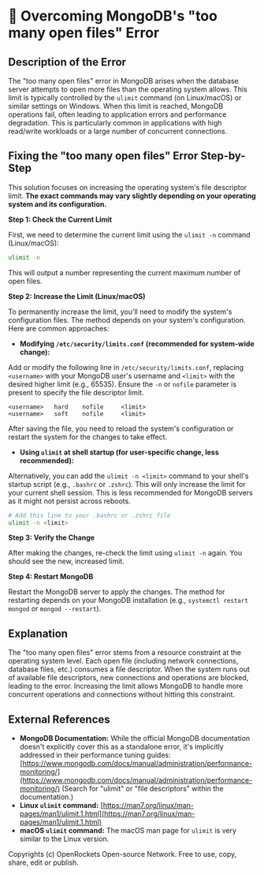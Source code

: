 # 🐞 Overcoming MongoDB's "too many open files" Error


## Description of the Error

The "too many open files" error in MongoDB arises when the database server attempts to open more files than the operating system allows. This limit is typically controlled by the `ulimit` command (on Linux/macOS) or similar settings on Windows.  When this limit is reached, MongoDB operations fail, often leading to application errors and performance degradation.  This is particularly common in applications with high read/write workloads or a large number of concurrent connections.


## Fixing the "too many open files" Error Step-by-Step

This solution focuses on increasing the operating system's file descriptor limit.  **The exact commands may vary slightly depending on your operating system and its configuration.**

**Step 1: Check the Current Limit**

First, we need to determine the current limit using the `ulimit -n` command (Linux/macOS):

```bash
ulimit -n
```

This will output a number representing the current maximum number of open files.

**Step 2: Increase the Limit (Linux/macOS)**

To permanently increase the limit, you'll need to modify the system's configuration files.  The method depends on your system's configuration.  Here are common approaches:

* **Modifying `/etc/security/limits.conf` (recommended for system-wide change):**

Add or modify the following line in `/etc/security/limits.conf`, replacing `<username>` with your MongoDB user's username and `<limit>` with the desired higher limit (e.g., 65535).  Ensure the `-n` or `nofile` parameter is present to specify the file descriptor limit.

```
<username>   hard    nofile     <limit>
<username>   soft    nofile     <limit>
```

After saving the file, you need to reload the system's configuration or restart the system for the changes to take effect.

* **Using `ulimit` at shell startup (for user-specific change, less recommended):**

Alternatively, you can add the `ulimit -n <limit>` command to your shell's startup script (e.g., `.bashrc` or `.zshrc`). This will only increase the limit for your current shell session. This is less recommended for MongoDB servers as it might not persist across reboots.

```bash
# Add this line to your .bashrc or .zshrc file
ulimit -n <limit>
```

**Step 3: Verify the Change**

After making the changes, re-check the limit using `ulimit -n` again. You should see the new, increased limit.


**Step 4: Restart MongoDB**

Restart the MongoDB server to apply the changes.  The method for restarting depends on your MongoDB installation (e.g., `systemctl restart mongod` or `mongod --restart`).



## Explanation

The "too many open files" error stems from a resource constraint at the operating system level. Each open file (including network connections, database files, etc.) consumes a file descriptor.  When the system runs out of available file descriptors, new connections and operations are blocked, leading to the error.  Increasing the limit allows MongoDB to handle more concurrent operations and connections without hitting this constraint.


## External References

* **MongoDB Documentation:** While the official MongoDB documentation doesn't explicitly cover this as a standalone error, it's implicitly addressed in their performance tuning guides: [https://www.mongodb.com/docs/manual/administration/performance-monitoring/](https://www.mongodb.com/docs/manual/administration/performance-monitoring/) (Search for "ulimit" or "file descriptors" within the documentation.)
* **Linux `ulimit` command:** [https://man7.org/linux/man-pages/man1/ulimit.1.html](https://man7.org/linux/man-pages/man1/ulimit.1.html)
* **macOS `ulimit` command:** The macOS man page for `ulimit` is very similar to the Linux version.


Copyrights (c) OpenRockets Open-source Network. Free to use, copy, share, edit or publish.


